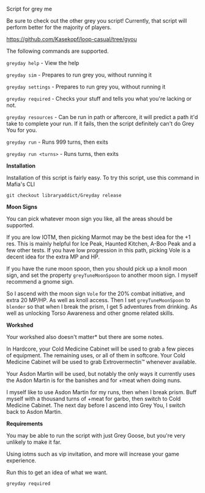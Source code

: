 Script for grey me

Be sure to check out the other grey you script! Currently, that script will perform better for the majority of players.

https://github.com/Kasekopf/loop-casual/tree/gyou

The following commands are supported.

`greyday help` - View the help

`greyday sim` - Prepares to run grey you, without running it

`greyday settings` - Prepares to run grey you, without running it

`greyday required` - Checks your stuff and tells you what you're lacking or not.

`greyday resources` - Can be run in path or aftercore, it will predict a path it'd take to complete your run. If it fails, then the script definitely can't do Grey You for you.

`greyday run` - Runs 999 turns, then exits

`greyday run <turns>` - Runs <turns> turns, then exits

**Installation**

Installation of this script is fairly easy.
To try this script, use this command in Mafia's CLI

```text
git checkout libraryaddict/Greyday release
```

**Moon Signs**

You can pick whatever moon sign you like, all the areas should be supported.

If you are low IOTM, then picking Marmot may be the best idea for the +1 res. This is mainly helpful for Ice Peak, Haunted Kitchen, A-Boo Peak and a few other tests.
If you have low progression in this path, picking Vole is a decent idea for the extra MP and HP.

If you have the rune moon spoon, then you should pick up a knoll moon sign, and set the property `greyTuneMoonSpoon` to another moon sign. I myself recommend a gnome sign.

So I ascend with the moon sign `Vole` for the 20% combat initiative, and extra 20 MP/HP. As well as knoll access.
Then I set `greyTuneMoonSpoon` to `blender` so that when I break the prism, I get 5 adventures from drinking. As well as unlocking Torso Awareness and other gnome related skills.

**Workshed**

Your workshed also doesn't matter\* but there are some notes.

In Hardcore, your Cold Medicine Cabinet will be used to grab a few pieces of equipment.
The remaining uses, or all of them in softcore. Your Cold Medicine Cabinet will be used to grab Extrovermectin™ whenever available.

Your Asdon Martin will be used, but notably the only ways it currently uses the Asdon Martin is for the banishes and for +meat when doing nuns.

I myself like to use Asdon Martin for my runs, then when I break prism. Buff myself with a thousand turns of +meat for garbo, then switch to Cold Medicine Cabinet.
The next day before I ascend into Grey You, I switch back to Asdon Martin.

**Requirements**

You may be able to run the script with just Grey Goose, but you're very unlikely to make it far.

Using iotms such as vip invitation, and more will increase your game experience.

Run this to get an idea of what we want.

`greyday required`

